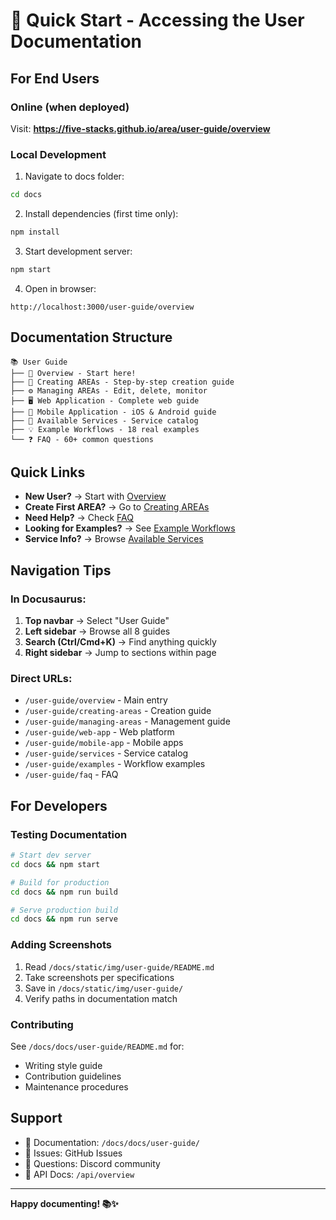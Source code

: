 # 🎯 Quick Start - Accessing the User Documentation

## For End Users

### Online (when deployed)
Visit: **https://five-stacks.github.io/area/user-guide/overview**

### Local Development

1. Navigate to docs folder:
```bash
cd docs
```

2. Install dependencies (first time only):
```bash
npm install
```

3. Start development server:
```bash
npm start
```

4. Open in browser:
```
http://localhost:3000/user-guide/overview
```

## Documentation Structure

```
📚 User Guide
├── 📖 Overview - Start here!
├── 🎯 Creating AREAs - Step-by-step creation guide
├── ⚙️ Managing AREAs - Edit, delete, monitor
├── 🖥️ Web Application - Complete web guide
├── 📱 Mobile Application - iOS & Android guide
├── 🔌 Available Services - Service catalog
├── 💡 Example Workflows - 18 real examples
└── ❓ FAQ - 60+ common questions
```

## Quick Links

- **New User?** → Start with [Overview](/user-guide/overview)
- **Create First AREA?** → Go to [Creating AREAs](/user-guide/creating-areas)
- **Need Help?** → Check [FAQ](/user-guide/faq)
- **Looking for Examples?** → See [Example Workflows](/user-guide/examples)
- **Service Info?** → Browse [Available Services](/user-guide/services)

## Navigation Tips

### In Docusaurus:
1. **Top navbar** → Select "User Guide"
2. **Left sidebar** → Browse all 8 guides
3. **Search (Ctrl/Cmd+K)** → Find anything quickly
4. **Right sidebar** → Jump to sections within page

### Direct URLs:
- `/user-guide/overview` - Main entry
- `/user-guide/creating-areas` - Creation guide
- `/user-guide/managing-areas` - Management guide
- `/user-guide/web-app` - Web platform
- `/user-guide/mobile-app` - Mobile apps
- `/user-guide/services` - Service catalog
- `/user-guide/examples` - Workflow examples
- `/user-guide/faq` - FAQ

## For Developers

### Testing Documentation

```bash
# Start dev server
cd docs && npm start

# Build for production
cd docs && npm run build

# Serve production build
cd docs && npm run serve
```

### Adding Screenshots

1. Read `/docs/static/img/user-guide/README.md`
2. Take screenshots per specifications
3. Save in `/docs/static/img/user-guide/`
4. Verify paths in documentation match

### Contributing

See `/docs/docs/user-guide/README.md` for:
- Writing style guide
- Contribution guidelines
- Maintenance procedures

## Support

- 📖 Documentation: `/docs/docs/user-guide/`
- 🐛 Issues: GitHub Issues
- 💬 Questions: Discord community
- 🔧 API Docs: `/api/overview`

---

**Happy documenting! 📚✨**
